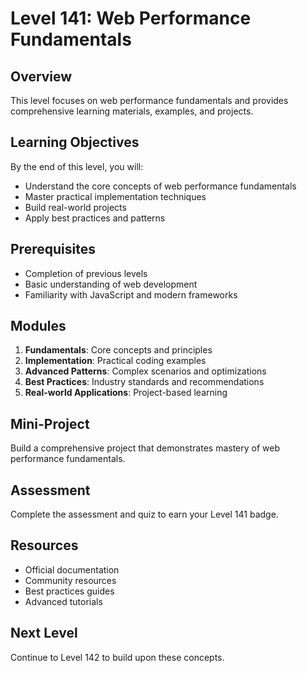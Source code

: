 # Level 141: Web Performance Fundamentals

## Overview
This level focuses on web performance fundamentals and provides comprehensive learning materials, examples, and projects.

## Learning Objectives
By the end of this level, you will:
- Understand the core concepts of web performance fundamentals
- Master practical implementation techniques
- Build real-world projects
- Apply best practices and patterns

## Prerequisites
- Completion of previous levels
- Basic understanding of web development
- Familiarity with JavaScript and modern frameworks

## Modules
1. **Fundamentals**: Core concepts and principles
2. **Implementation**: Practical coding examples
3. **Advanced Patterns**: Complex scenarios and optimizations
4. **Best Practices**: Industry standards and recommendations
5. **Real-world Applications**: Project-based learning

## Mini-Project
Build a comprehensive project that demonstrates mastery of web performance fundamentals.

## Assessment
Complete the assessment and quiz to earn your Level 141 badge.

## Resources
- Official documentation
- Community resources
- Best practices guides
- Advanced tutorials

## Next Level
Continue to Level 142 to build upon these concepts.
